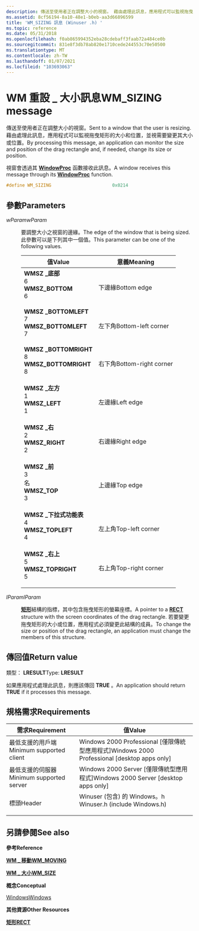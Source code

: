 ```yaml
---
description: 傳送至使用者正在調整大小的視窗。 藉由處理此訊息，應用程式可以監視拖曳矩形的大小和位置，並視需要變更其大小或位置。
ms.assetid: 8cf56194-8a10-48e1-b0eb-aa3d66896599
title: 'WM_SIZING 訊息 (Winuser .h) '
ms.topic: reference
ms.date: 05/31/2018
ms.openlocfilehash: f0ab865994352eba28cdebaff3faab72a484ce0b
ms.sourcegitcommit: 831e8f3db78ab820e1710cede244553c70e50500
ms.translationtype: MT
ms.contentlocale: zh-TW
ms.lasthandoff: 01/07/2021
ms.locfileid: "103693063"
---
```

# <a name="wm_sizing-message"></a><span data-ttu-id="609c4-104">WM 重設 \_ 大小訊息</span><span class="sxs-lookup"><span data-stu-id="609c4-104">WM\_SIZING message</span></span>

<span data-ttu-id="609c4-105">傳送至使用者正在調整大小的視窗。</span><span class="sxs-lookup"><span data-stu-id="609c4-105">Sent to a window that the user is resizing.</span></span> <span data-ttu-id="609c4-106">藉由處理此訊息，應用程式可以監視拖曳矩形的大小和位置，並視需要變更其大小或位置。</span><span class="sxs-lookup"><span data-stu-id="609c4-106">By processing this message, an application can monitor the size and position of the drag rectangle and, if needed, change its size or position.</span></span>

<span data-ttu-id="609c4-107">視窗會透過其 [**WindowProc**](/previous-versions/windows/desktop/legacy/ms633573(v=vs.85)) 函數接收此訊息。</span><span class="sxs-lookup"><span data-stu-id="609c4-107">A window receives this message through its [**WindowProc**](/previous-versions/windows/desktop/legacy/ms633573(v=vs.85)) function.</span></span>


```C++
#define WM_SIZING                       0x0214
```



## <a name="parameters"></a><span data-ttu-id="609c4-108">參數</span><span class="sxs-lookup"><span data-stu-id="609c4-108">Parameters</span></span>

<dl> <dt>

<span data-ttu-id="609c4-109">*wParam*</span><span class="sxs-lookup"><span data-stu-id="609c4-109">*wParam*</span></span> 
</dt> <dd>

<span data-ttu-id="609c4-110">要調整大小之視窗的邊緣。</span><span class="sxs-lookup"><span data-stu-id="609c4-110">The edge of the window that is being sized.</span></span> <span data-ttu-id="609c4-111">此參數可以是下列其中一個值。</span><span class="sxs-lookup"><span data-stu-id="609c4-111">This parameter can be one of the following values.</span></span>



| <span data-ttu-id="609c4-112">值</span><span class="sxs-lookup"><span data-stu-id="609c4-112">Value</span></span>                                                                                                                                                                                                                         | <span data-ttu-id="609c4-113">意義</span><span class="sxs-lookup"><span data-stu-id="609c4-113">Meaning</span></span>                        |
|-------------------------------------------------------------------------------------------------------------------------------------------------------------------------------------------------------------------------------|--------------------------------|
| <span id="WMSZ_BOTTOM"></span><span id="wmsz_bottom"></span><dl> <span data-ttu-id="609c4-114"><dt>**WMSZ \_底部**</dt> <dt>6</dt></span><span class="sxs-lookup"><span data-stu-id="609c4-114"><dt>**WMSZ\_BOTTOM**</dt> <dt>6</dt></span></span> </dl>                | <span data-ttu-id="609c4-115">下邊緣</span><span class="sxs-lookup"><span data-stu-id="609c4-115">Bottom edge</span></span><br/>         |
| <span id="WMSZ_BOTTOMLEFT"></span><span id="wmsz_bottomleft"></span><dl> <span data-ttu-id="609c4-116"><dt>**WMSZ \_BOTTOMLEFT**</dt> <dt>7</dt></span><span class="sxs-lookup"><span data-stu-id="609c4-116"><dt>**WMSZ\_BOTTOMLEFT**</dt> <dt>7</dt></span></span> </dl>    | <span data-ttu-id="609c4-117">左下角</span><span class="sxs-lookup"><span data-stu-id="609c4-117">Bottom-left corner</span></span><br/>  |
| <span id="WMSZ_BOTTOMRIGHT"></span><span id="wmsz_bottomright"></span><dl> <span data-ttu-id="609c4-118"><dt>**WMSZ \_BOTTOMRIGHT**</dt> <dt>8</dt></span><span class="sxs-lookup"><span data-stu-id="609c4-118"><dt>**WMSZ\_BOTTOMRIGHT**</dt> <dt>8</dt></span></span> </dl> | <span data-ttu-id="609c4-119">右下角</span><span class="sxs-lookup"><span data-stu-id="609c4-119">Bottom-right corner</span></span><br/> |
| <span id="WMSZ_LEFT"></span><span id="wmsz_left"></span><dl> <span data-ttu-id="609c4-120"><dt>**WMSZ \_左方**</dt> <dt>1</dt></span><span class="sxs-lookup"><span data-stu-id="609c4-120"><dt>**WMSZ\_LEFT**</dt> <dt>1</dt></span></span> </dl>                      | <span data-ttu-id="609c4-121">左邊緣</span><span class="sxs-lookup"><span data-stu-id="609c4-121">Left edge</span></span><br/>           |
| <span id="WMSZ_RIGHT"></span><span id="wmsz_right"></span><dl> <span data-ttu-id="609c4-122"><dt>**WMSZ \_右**</dt> <dt>2</dt></span><span class="sxs-lookup"><span data-stu-id="609c4-122"><dt>**WMSZ\_RIGHT**</dt> <dt>2</dt></span></span> </dl>                   | <span data-ttu-id="609c4-123">右邊緣</span><span class="sxs-lookup"><span data-stu-id="609c4-123">Right edge</span></span><br/>          |
| <span id="WMSZ_TOP"></span><span id="wmsz_top"></span><dl> <span data-ttu-id="609c4-124"><dt>**WMSZ \_前**</dt> <dt>3</dt>名</span><span class="sxs-lookup"><span data-stu-id="609c4-124"><dt>**WMSZ\_TOP**</dt> <dt>3</dt></span></span> </dl>                         | <span data-ttu-id="609c4-125">上邊緣</span><span class="sxs-lookup"><span data-stu-id="609c4-125">Top edge</span></span><br/>            |
| <span id="WMSZ_TOPLEFT"></span><span id="wmsz_topleft"></span><dl> <span data-ttu-id="609c4-126"><dt>**WMSZ \_下拉式功能表**</dt> <dt>4</dt></span><span class="sxs-lookup"><span data-stu-id="609c4-126"><dt>**WMSZ\_TOPLEFT**</dt> <dt>4</dt></span></span> </dl>             | <span data-ttu-id="609c4-127">左上角</span><span class="sxs-lookup"><span data-stu-id="609c4-127">Top-left corner</span></span><br/>     |
| <span id="WMSZ_TOPRIGHT"></span><span id="wmsz_topright"></span><dl> <span data-ttu-id="609c4-128"><dt>**WMSZ \_右上**</dt> <dt>5</dt></span><span class="sxs-lookup"><span data-stu-id="609c4-128"><dt>**WMSZ\_TOPRIGHT**</dt> <dt>5</dt></span></span> </dl>          | <span data-ttu-id="609c4-129">右上角</span><span class="sxs-lookup"><span data-stu-id="609c4-129">Top-right corner</span></span><br/>    |



 

</dd> <dt>

<span data-ttu-id="609c4-130">*lParam*</span><span class="sxs-lookup"><span data-stu-id="609c4-130">*lParam*</span></span> 
</dt> <dd>

<span data-ttu-id="609c4-131">[**矩形**](/previous-versions//dd162897(v=vs.85))結構的指標，其中包含拖曳矩形的螢幕座標。</span><span class="sxs-lookup"><span data-stu-id="609c4-131">A pointer to a [**RECT**](/previous-versions//dd162897(v=vs.85)) structure with the screen coordinates of the drag rectangle.</span></span> <span data-ttu-id="609c4-132">若要變更拖曳矩形的大小或位置，應用程式必須變更此結構的成員。</span><span class="sxs-lookup"><span data-stu-id="609c4-132">To change the size or position of the drag rectangle, an application must change the members of this structure.</span></span>

</dd> </dl>

## <a name="return-value"></a><span data-ttu-id="609c4-133">傳回值</span><span class="sxs-lookup"><span data-stu-id="609c4-133">Return value</span></span>

<span data-ttu-id="609c4-134">類型： **LRESULT**</span><span class="sxs-lookup"><span data-stu-id="609c4-134">Type: **LRESULT**</span></span>

<span data-ttu-id="609c4-135">如果應用程式處理此訊息，則應該傳回 **TRUE** 。</span><span class="sxs-lookup"><span data-stu-id="609c4-135">An application should return **TRUE** if it processes this message.</span></span>

## <a name="requirements"></a><span data-ttu-id="609c4-136">規格需求</span><span class="sxs-lookup"><span data-stu-id="609c4-136">Requirements</span></span>



| <span data-ttu-id="609c4-137">需求</span><span class="sxs-lookup"><span data-stu-id="609c4-137">Requirement</span></span> | <span data-ttu-id="609c4-138">值</span><span class="sxs-lookup"><span data-stu-id="609c4-138">Value</span></span> |
|-------------------------------------|----------------------------------------------------------------------------------------------------------|
| <span data-ttu-id="609c4-139">最低支援的用戶端</span><span class="sxs-lookup"><span data-stu-id="609c4-139">Minimum supported client</span></span><br/> | <span data-ttu-id="609c4-140">Windows 2000 Professional \[僅限傳統型應用程式\]</span><span class="sxs-lookup"><span data-stu-id="609c4-140">Windows 2000 Professional \[desktop apps only\]</span></span><br/>                                               |
| <span data-ttu-id="609c4-141">最低支援的伺服器</span><span class="sxs-lookup"><span data-stu-id="609c4-141">Minimum supported server</span></span><br/> | <span data-ttu-id="609c4-142">Windows 2000 Server \[僅限傳統型應用程式\]</span><span class="sxs-lookup"><span data-stu-id="609c4-142">Windows 2000 Server \[desktop apps only\]</span></span><br/>                                                     |
| <span data-ttu-id="609c4-143">標頭</span><span class="sxs-lookup"><span data-stu-id="609c4-143">Header</span></span><br/>                   | <dl> <span data-ttu-id="609c4-144"><dt>Winuser (包含) 的 Windows。h </dt></span><span class="sxs-lookup"><span data-stu-id="609c4-144"><dt>Winuser.h (include Windows.h)</dt></span></span> </dl> |



## <a name="see-also"></a><span data-ttu-id="609c4-145">另請參閱</span><span class="sxs-lookup"><span data-stu-id="609c4-145">See also</span></span>

<dl> <dt>

<span data-ttu-id="609c4-146">**參考**</span><span class="sxs-lookup"><span data-stu-id="609c4-146">**Reference**</span></span>
</dt> <dt>

[<span data-ttu-id="609c4-147">**WM \_ 移動**</span><span class="sxs-lookup"><span data-stu-id="609c4-147">**WM\_MOVING**</span></span>](wm-moving.md)
</dt> <dt>

[<span data-ttu-id="609c4-148">**WM \_ 大小**</span><span class="sxs-lookup"><span data-stu-id="609c4-148">**WM\_SIZE**</span></span>](wm-size.md)
</dt> <dt>

<span data-ttu-id="609c4-149">**概念**</span><span class="sxs-lookup"><span data-stu-id="609c4-149">**Conceptual**</span></span>
</dt> <dt>

[<span data-ttu-id="609c4-150">Windows</span><span class="sxs-lookup"><span data-stu-id="609c4-150">Windows</span></span>](windows.md)
</dt> <dt>

<span data-ttu-id="609c4-151">**其他資源**</span><span class="sxs-lookup"><span data-stu-id="609c4-151">**Other Resources**</span></span>
</dt> <dt>

<span data-ttu-id="609c4-152">[**矩形**](/previous-versions//dd162897(v=vs.85))</span><span class="sxs-lookup"><span data-stu-id="609c4-152">[**RECT**](/previous-versions//dd162897(v=vs.85))</span></span>
</dt> </dl>

 

 
